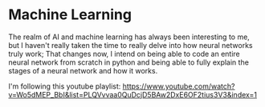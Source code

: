 # Machine Learning

The realm of AI and machine learning has always been interesting to me, but I haven't really taken the time to really delve into how neural networks truly work;
That changes now, I intend on being able to code an entire neural network from scratch in python and being able to fully explain the stages of a neural network and how it works.

I'm following this youtube playlist: https://www.youtube.com/watch?v=Wo5dMEP_BbI&list=PLQVvvaa0QuDcjD5BAw2DxE6OF2tius3V3&index=1
